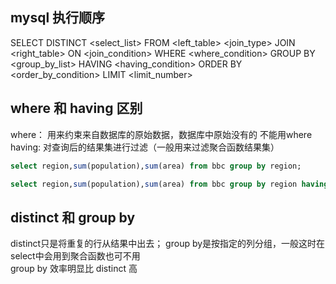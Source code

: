 
## mysql 执行顺序
SELECT DISTINCT <select_list>
FROM <left_table>
<join_type> JOIN <right_table>
ON <join_condition>
WHERE <where_condition>
GROUP BY <group_by_list>
HAVING <having_condition>
ORDER BY <order_by_condition>
LIMIT <limit_number>

## where 和 having 区别  
where： 用来约束来自数据库的原始数据，数据库中原始没有的 不能用where  
having: 对查询后的结果集进行过滤（一般用来过滤聚合函数结果集）

``` sql 
select region,sum(population),sum(area) from bbc group by region;

select region,sum(population),sum(area) from bbc group by region having sum(population) > 1000000;
```

## distinct 和 group by  
distinct只是将重复的行从结果中出去；
group by是按指定的列分组，一般这时在select中会用到聚合函数也可不用  
group by 效率明显比 distinct 高